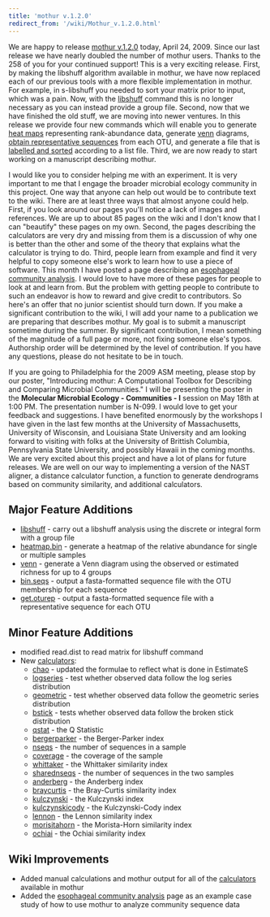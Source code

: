 ```yaml
---
title: 'mothur v.1.2.0'
redirect_from: '/wiki/Mothur_v.1.2.0.html'
---
```

We are happy to release [mothur v.1.2.0](/wiki/mothur_v.1.2.0)
today, April 24, 2009. Since our last release we have nearly doubled the
number of mothur users. Thanks to the 258 of you for your continued
support! This is a very exciting release. First, by making the libshuff
algorithm available in mothur, we have now replaced each of our previous
tools with a more flexible implementation in mothur. For example, in
s-libshuff you needed to sort your matrix prior to input, which was a
pain. Now, with the [libshuff](/wiki/libshuff) command this is no
longer necessary as you can instead provide a group file. Second, now
that we have finished the old stuff, we are moving into newer ventures.
In this release we provide four new commands which will enable you to
generate [ heat maps](/wiki/heatmap.bin) representing
rank-abundance data, generate [ venn](/wiki/venn) diagrams, [
obtain representative sequences](/wiki/get.oturep) from each OTU,
and generate a file that is [ labelled and sorted](/wiki/bin.seqs)
according to a list file. Third, we are now ready to start working on a
manuscript describing mothur.

I would like you to consider helping me with an experiment. It is very
important to me that I engage the broader microbial ecology community in
this project. One way that anyone can help out would be to contribute
text to the wiki. There are at least three ways that almost anyone could
help. First, if you look around our pages you'll notice a lack of
images and references. We are up to about 85 pages on the wiki and I
don't know that I can "beautify" these pages on my own. Second, the
pages describing the calculators are very dry and missing from them is a
discussion of why one is better than the other and some of the theory
that explains what the calculator is trying to do. Third, people learn
from example and find it very helpful to copy someone else's work to
learn how to use a piece of software. This month I have posted a page
describing an [esophageal community
analysis](/wiki/esophageal_community_analysis). I would love to
have more of these pages for people to look at and learn from. But the
problem with getting people to contribute to such an endeavor is how to
reward and give credit to contributors. So here's an offer that no
junior scientist should turn down. If you make a significant
contribution to the wiki, I will add your name to a publication we are
preparing that describes mothur. My goal is to submit a manuscript
sometime during the summer. By significant contribution, I mean
something of the magnitude of a full page or more, not fixing someone
else's typos. Authorship order will be determined by the level of
contribution. If you have any questions, please do not hesitate to be in
touch.

If you are going to Philadelphia for the 2009 ASM meeting, please stop
by our poster, "Introducing mothur: A Computational Toolbox for
Describing and Comparing Microbial Communities." I will be presenting
the poster in the **Molecular Microbial Ecology - Communities - I**
session on May 18th at 1:00 PM. The presentation number is N-099. I
would love to get your feedback and suggestions. I have benefited
enormously by the workshops I have given in the last few months at the
University of Massachusetts, University of Wisconsin, and Louisiana
State University and am looking forward to visiting with folks at the
University of Brittish Columbia, Pennsylvania State University, and
possibly Hawaii in the coming months. We are very excited about this
project and have a lot of plans for future releases. We are well on our
way to implementing a version of the NAST aligner, a distance calculator
function, a function to generate dendrograms based on community
similarity, and additional calculators.

## Major Feature Additions

-   [libshuff](/wiki/libshuff) - carry out a libshuff analysis
    using the discrete or integral form with a group file
-   [heatmap.bin](/wiki/heatmap.bin) - generate a heatmap of the
    relative abundance for single or multiple samples
-   [venn](/wiki/venn) - generate a Venn diagram using the observed
    or estimated richness for up to 4 groups
-   [bin.seqs](/wiki/bin.seqs) - output a fasta-formatted sequence
    file with the OTU membership for each sequence
-   [get.oturep](/wiki/get.oturep) - output a fasta-formatted
    sequence file with a representative sequence for each OTU

## Minor Feature Additions

-   modified read.dist to read matrix for libshuff command
-   New [calculators](/wiki/calculators):
    -   [chao](/wiki/chao) - updated the formulae to reflect what
        is done in EstimateS
    -   [logseries](/wiki/logseries) - test whether observed data
        follow the log series distribution
    -   [geometric](/wiki/geometric) - test whether observed data
        follow the geometric series distribution
    -   [bstick](/wiki/bstick) - tests whether observed data follow
        the broken stick distribution
    -   [qstat](/wiki/qstat) - the Q Statistic
    -   [bergerparker](/wiki/bergerparker) - the Berger-Parker
        index
    -   [nseqs](/wiki/nseqs) - the number of sequences in a sample
    -   [coverage](/wiki/coverage) - the coverage of the sample
    -   [whittaker](/wiki/whittaker) - the Whittaker similarity
        index
    -   [sharednseqs](/wiki/sharednseqs) - the number of sequences
        in the two samples
    -   [anderberg](/wiki/anderberg) - the Anderberg index
    -   [braycurtis](/wiki/braycurtis) - the Bray-Curtis similarity
        index
    -   [kulczynski](/wiki/kulczynski) - the Kulczynski index
    -   [kulczynskicody](/wiki/kulczynskicody) - the
        Kulczynski-Cody index
    -   [lennon](/wiki/lennon) - the Lennon similarity index
    -   [morisitahorn](/wiki/morisitahorn) - the Morista-Horn
        similarity index
    -   [ochiai](/wiki/ochiai) - the Ochiai similarity index

## Wiki Improvements

-   Added manual calculations and mothur output for all of the
    [calculators](/wiki/calculators) available in mothur
-   Added the [esophageal community
    analysis](/wiki/esophageal_community_analysis) page as an
    example case study of how to use mothur to analyze community
    sequence data
